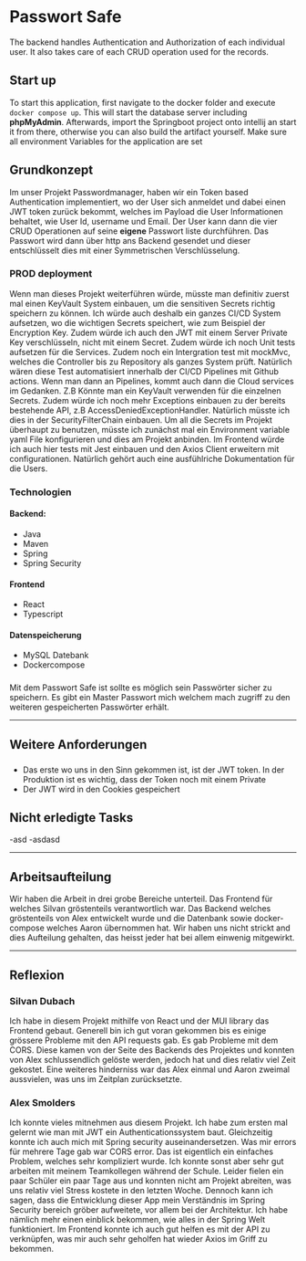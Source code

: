 # Passwort Safe

The backend handles Authentication and Authorization of each individual user. It also takes care of each CRUD operation used for the records.

## **Start up**
To start this application, first navigate to the docker folder and execute ```docker compose up```. This will start the database server including **phpMyAdmin**. Afterwards, import the Springboot project onto intellij an start it from there, otherwise you can also build the artifact yourself. Make sure all environment Variables for the application are set

## **Grundkonzept**
Im unser Projekt Passwordmanager, haben wir ein Token based Authentication implementiert, wo der User sich anmeldet und dabei einen JWT token zurück bekommt, welches im Payload die User Informationen behaltet, wie User Id, username und Email. Der User kann dann die vier CRUD Operationen auf seine **eigene** Passwort liste durchführen. Das Passwort wird dann über http ans Backend gesendet und dieser entschlüsselt dies mit einer Symmetrischen Verschlüsselung.

### PROD deployment
Wenn man dieses Projekt weiterführen würde, müsste man definitiv zuerst mal einen KeyVault System einbauen, um die sensitiven Secrets richtig speichern zu können. Ich würde auch deshalb ein ganzes CI/CD System aufsetzen, wo die wichtigen Secrets speichert, wie zum Beispiel der Encryption Key. Zudem würde ich auch den JWT mit einem Server Private Key verschlüsseln, nicht mit einem Secret. Zudem würde ich noch Unit tests aufsetzen für die Services. Zudem noch ein Intergration test mit mockMvc, welches die Controller bis zu Repository als ganzes System prüft. Natürlich wären diese Test automatisiert innerhalb der CI/CD Pipelines mit Github actions. Wenn man dann an Pipelines, kommt auch dann die Cloud services im Gedanken. Z.B Könnte man ein KeyVault verwenden für die einzelnen Secrets. Zudem würde ich noch mehr Exceptions einbauen zu der bereits bestehende API, z.B AccessDeniedExceptionHandler. Natürlich müsste ich dies in der SecurityFilterChain einbauen. Um all die Secrets im Projekt überhaupt zu benutzen, müsste ich zunächst mal ein Environment variable yaml File konfigurieren und dies am Projekt anbinden. Im Frontend würde ich auch hier tests mit Jest einbauen und den Axios Client erweitern mit configurationen. Natürlich gehört auch eine ausfühlriche Dokumentation für die Users.
### Technologien

#### Backend:
- Java
- Maven
- Spring
- Spring Security

#### Frontend
- React
- Typescript

#### Datenspeicherung
- MySQL Datebank
- Dockercompose

###
Mit dem Passwort Safe ist sollte es möglich sein Passwörter sicher zu speichern. Es gibt ein Master Passwort mich welchem mach zugriff zu den weiteren gespeicherten Passwörter erhält.

---

## **Weitere Anforderungen**

###
- Das erste wo uns in den Sinn gekommen ist, ist der JWT token. In der Produktion ist es wichtig, dass der Token noch mit einem Private 
- Der JWT wird in den Cookies gespeichert

## **Nicht erledigte Tasks**
-asd
-asdasd


---

## **Arbeitsaufteilung**
Wir haben die Arbeit in drei grobe Bereiche unterteil. Das Frontend für welches Silvan gröstenteils verantwortlich war. Das Backend welches gröstenteils von Alex entwickelt wurde und die Datenbank sowie docker-compose welches Aaron übernommen hat. Wir haben uns nicht strickt and dies Aufteilung gehalten, das heisst jeder hat bei allem einwenig mitgewirkt.

---

## **Reflexion**

### Silvan Dubach
Ich habe in diesem Projekt mithilfe von React und der MUI library das Frontend gebaut. Generell bin ich gut voran gekommen bis es einige grössere Probleme mit den API requests gab. Es gab Probleme mit dem CORS. Diese kamen von der Seite des Backends des Projektes und konnten von Alex schlussendlich gelöste werden, jedoch hat und dies relativ viel Zeit gekostet. Eine weiteres hinderniss war das Alex einmal und Aaron zweimal aussvielen, was uns im Zeitplan zurücksetzte.


### Alex Smolders
Ich konnte vieles mitnehmen aus diesem Projekt. Ich habe zum ersten mal gelernt wie man mit JWT ein Authenticationssystem baut. Gleichzeitig konnte ich auch mich mit Spring security auseinandersetzen. Was mir errors für mehrere Tage gab war CORS error. Das ist eigentlich ein einfaches Problem, welches sehr kompliziert wurde. Ich konnte sonst aber sehr gut arbeiten mit meinem Teamkollegen während der Schule. Leider fielen ein paar Schüler ein paar Tage aus und konnten nicht am Projekt abreiten, was uns relativ viel Stress kostete in den letzten Woche. Dennoch kann ich sagen, dass die Entwicklung dieser App mein Verständnis im Spring Security bereich gröber aufweitete, vor allem bei der Architektur. Ich habe nämlich mehr einen einblick bekommen, wie alles in der Spring Welt funktioniert. Im Frontend konnte ich auch gut helfen es mit der API zu verknüpfen, was mir auch sehr geholfen hat wieder Axios im Griff zu bekommen. 